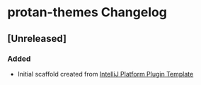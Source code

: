 <!-- Keep a Changelog guide -> https://keepachangelog.com -->

# protan-themes Changelog

## [Unreleased]
### Added
- Initial scaffold created from [IntelliJ Platform Plugin Template](https://github.com/JetBrains/intellij-platform-plugin-template)
